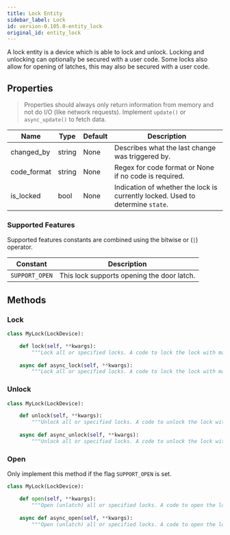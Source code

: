 ```yaml
---
title: Lock Entity
sidebar_label: Lock
id: version-0.105.0-entity_lock
original_id: entity_lock
---
```


A lock entity is a device which is able to lock and unlock. Locking and unlocking can optionally be secured with a user code. Some locks also allow for opening of latches, this may also be secured with a user code.

## Properties

> Properties should always only return information from memory and not do I/O (like network requests). Implement `update()` or `async_update()` to fetch data.

| Name | Type | Default | Description
| ---- | ---- | ------- | -----------
| changed_by | string | None | Describes what the last change was triggered by.
| code_format | string | None | Regex for code format or None if no code is required.
| is_locked | bool | None | Indication of whether the lock is currently locked. Used to determine `state`.

### Supported Features

Supported features constants are combined using the bitwise or (`|`) operator.

| Constant | Description |
|----------|--------------------------------------|
| `SUPPORT_OPEN` | This lock supports opening the door latch.

## Methods

### Lock

```python
class MyLock(LockDevice):

    def lock(self, **kwargs):
        """Lock all or specified locks. A code to lock the lock with may optionally be specified."""
        
    async def async_lock(self, **kwargs):
        """Lock all or specified locks. A code to lock the lock with may optionally be specified."""
```

### Unlock

```python
class MyLock(LockDevice):

    def unlock(self, **kwargs):
        """Unlock all or specified locks. A code to unlock the lock with may optionally be specified."""
        
    async def async_unlock(self, **kwargs):
        """Unlock all or specified locks. A code to unlock the lock with may optionally be specified."""
```

### Open

Only implement this method if the flag `SUPPORT_OPEN` is set.

```python
class MyLock(LockDevice):

    def open(self, **kwargs):
        """Open (unlatch) all or specified locks. A code to open the lock with may optionally be specified."""
        
    async def async_open(self, **kwargs):
        """Open (unlatch) all or specified locks. A code to open the lock with may optionally be specified."""
```

